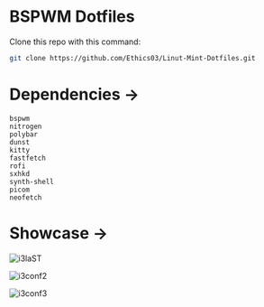 # BSPWM Dotfiles

Clone this repo with this command:

```bash
git clone https://github.com/Ethics03/Linut-Mint-Dotfiles.git
```


# Dependencies ->

```
bspwm
nitrogen
polybar
dunst
kitty
fastfetch
rofi
sxhkd
synth-shell
picom
neofetch

```

# Showcase -> 

![i3laST](https://github.com/user-attachments/assets/fda26387-bfd0-4560-a766-f92fbe640a5b)


![i3conf2](https://github.com/user-attachments/assets/bd6677fe-1fc2-46bd-b8b3-f09146d53a2d)

![i3conf3](https://github.com/user-attachments/assets/18989858-8862-4d79-8b34-2b57e708e86e)




